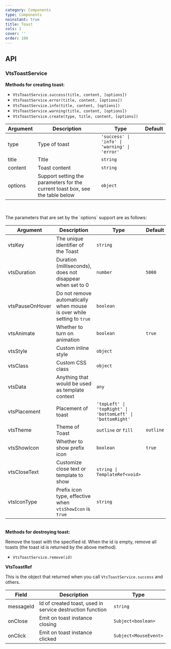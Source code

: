 ```yaml
---
category: Components
type: Components
noinstant: true
title: Toast
cols: 1
cover: ''
order: 100
---
```


## API

### VtsToastService

<b>Methods for creating toast:</b>

- `VtsToastService.success(title, content, [options])`
- `VtsToastService.error(title, content, [options])`
- `VtsToastService.info(title, content, [options])`
- `VtsToastService.warning(title, content, [options])`
- `VtsToastService.create(type, title, content, [options])`

| Argument | Description | Type | Default |
| --- | --- | --- | --- |
| type | Type of toast | `'success' \| 'info' \| 'warning' \| 'error'` |
| title | Title | `string` |
| content | Toast content | `string` |
| options | Support setting the parameters for the current toast box, see the table below | `object` |

<br />
<p>
The parameters that are set by the `options` support are as follows:  
</p>

| Argument | Description | Type | Default |
| --- | --- | --- | --- |
| vtsKey | 	The unique identifier of the Toast | `string` |
| vtsDuration | Duration (milliseconds), does not disappear when set to 0 | `number` | `5000`
| vtsPauseOnHover | Do not remove automatically when mouse is over while setting to `true` | `boolean` |
| vtsAnimate | Whether to turn on animation | `boolean` | `true`
| vtsStyle | Custom inline style | `object` |
| vtsClass | Custom CSS class | `object` |
| vtsData | Anything that would be used as template context | `any` |
| vtsPlacement | Placement of toast | `'topLeft' \| 'topRight' \| 'bottomLeft' \| 'bottomRight'` |
| vtsTheme | Theme of Toast | `outline` or `fill` | `outline` |
| vtsShowIcon | Whether to show prefix icon | `boolean` | `true` |
| vtsCloseText | Customize close text or template to show | `string \| TemplateRef<void>` |
| vtsIconType | Prefix icon type, effective when `vtsShowIcon` is `true` | `string` |

<br/>
<b>Methods for destroying toast:</b>
<br/>

<p>
Remove the toast with the specified id. When the id is empty, remove all toasts (the toast id is returned by the above method).  
</p>

- `VtsToastService.remove(id)`

<b>VtsToastRef</b>
<br/>

This is the object that returned when you call `VtsToastService.success` and others.

| Field | Description | Type |
| --- | --- | --- |
| messageId | Id of created toast, used in service destruction function | `string` |
| onClose | Emit on toast instance closing | `Subject<boolean>` |
| onClick | Emit on toast instance clicked | `Subject<MouseEvent>` |
